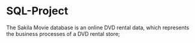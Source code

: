 # SQL-Project
The Sakila Movie database is an online DVD rental data, which represents the business processes of a DVD rental store; 
